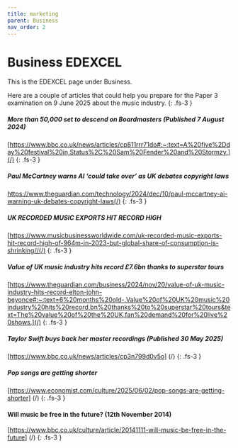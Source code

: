 ```yaml
---
title: marketing
parent: Business
nav_order: 2
---
```

# Business EDEXCEL

This is the EDEXCEL page under Business.


Here are a couple of articles that could help you prepare for the Paper 3 examination on 9 June 2025 about the music industry.
{: .fs-3 }


##### More than 50,000 set to descend on Boardmasters (Published 7 August 2024)
[https://www.bbc.co.uk/news/articles/cp811rrr71do#:~:text=A%20five%2Dday%20festival%20in,Status%2C%20Sam%20Fender%20and%20Stormzy.](/)
{: .fs-3 }

##### Paul McCartney warns AI ‘could take over’ as UK debates copyright laws
https://www.theguardian.com/technology/2024/dec/10/paul-mccartney-ai-warning-uk-debates-copyright-laws(/)
{: .fs-3 }

##### UK RECORDED MUSIC EXPORTS HIT RECORD HIGH
[https://www.musicbusinessworldwide.com/uk-recorded-music-exports-hit-record-high-of-964m-in-2023-but-global-share-of-consumption-is-shrinking//(/)
{: .fs-3 }

##### Value of UK music industry hits record £7.6bn thanks to superstar tours
[https://www.theguardian.com/business/2024/nov/20/value-of-uk-music-industry-hits-record-elton-john-beyonce#:~:text=6%20months%20old-,Value%20of%20UK%20music%20industry%20hits%20record,bn%20thanks%20to%20superstar%20tours&text=The%20value%20of%20the%20UK,fan%20demand%20for%20live%20shows.](/)
{: .fs-3 }

##### Taylor Swift buys back her master recordings (Published 30 May 2025)
[https://www.bbc.co.uk/news/articles/cp3n799d0v5o] (/)
{: .fs-3 }

##### Pop songs are getting shorter
[https://www.economist.com/culture/2025/06/02/pop-songs-are-getting-shorter] (/)
{: .fs-3 }

#### Will music be free in the future? (12th November 2014)
[https://www.bbc.co.uk/culture/article/20141111-will-music-be-free-in-the-future] (/)
{: .fs-3 }